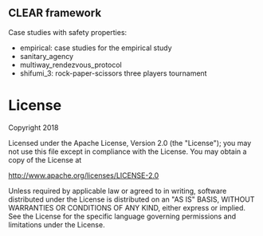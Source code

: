 ## CLEAR framework

Case studies with safety properties:

- empirical: case studies for the empirical study
- sanitary_agency
- multiway_rendezvous_protocol
- shifumi_3: rock-paper-scissors three players tournament

License
=======

Copyright 2018

Licensed under the Apache License, Version 2.0 (the "License"); you may not use this file except in compliance with the License. You may obtain a copy of the License at

http://www.apache.org/licenses/LICENSE-2.0

Unless required by applicable law or agreed to in writing, software distributed under the License is distributed on an "AS IS" BASIS, WITHOUT WARRANTIES OR CONDITIONS OF ANY KIND, either express or implied. See the License for the specific language governing permissions and limitations under the License.


